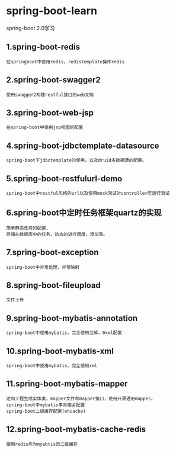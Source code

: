 # spring-boot-learn
spring-boot 2.0学习

## 1.spring-boot-redis
	在springboot中使用redis，redistemplate操作redis

## 2.spring-boot-swagger2
	使用swagger2构建restful接口的web文档

## 3.spring-boot-web-jsp
	在spring-boot中使用jsp视图的配置

## 4.spring-boot-jdbctemplate-datasource
	spring-boot下jdbctemplate的使用，以及druid多数据源的配置。
	
## 5.spring-boot-restfulurl-demo
    spring-boot中restful风格的url以及使用mock测试对controller层进行测试

## 6.spring-boot中定时任务框架quartz的实现
    简单静态任务的配置，
    存储在数据库中的任务，动态的进行调度，添加等。

## 7.spring-boot-exception
    spring-boot中异常处理，异常映射

## 8.spring-boot-fileupload
    文件上传
    
## 9.spring-boot-mybatis-annotation
    spring-boot中使用mybatis，完全使用注解。0xml配置
## 10.spring-boot-mybatis-xml
    spring-boot中使用mybatis，完全使用xml 
## 11.spring-boot-mybatis-mapper
    逆向工程生成实体类，mapper文件和mapper接口，使用开源通用mapper。
    spring-boot中mybatis事务相关配置
    spring-boot二级缓存配置(ehcache)
    
## 12.spring-boot-mybatis-cache-redis
    使用redis作为myabtis的二级缓存
    
